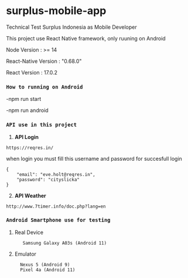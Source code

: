 # surplus-mobile-app
Technical Test Surplus Indonesia as Mobile Developer

This project use React Native framework, only ruuning on Android

Node Version : >= 14

React-Native Version : "0.68.0"

React Version : 17.0.2

### `How to running on Android`

-npm run start

-npm run android

### `API use in this project`

1. **API Login**

```https://reqres.in/```

when login you must fill this username and password for succesfull login

```
{
    "email": "eve.holt@reqres.in",
    "password": "cityslicka"
}
```

2. **API Weather**

```http://www.7timer.info/doc.php?lang=en```

### `Android Smartphone use for testing`

1. Real Device
   
   ```
      Samsung Galaxy A03s (Android 11)
   ```
   
2. Emulator
    ```
      Nexus 5 (Android 9)
      Pixel 4a (Android 11)
    ```



